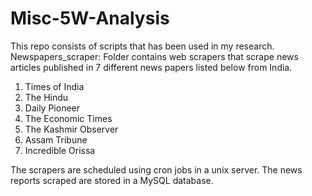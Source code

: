 # Misc-5W-Analysis
This repo consists of scripts that has been used in my research.
Newspapers_scraper:
  Folder contains web scrapers that scrape news articles published in 7 different news papers listed below from India.
  1. Times of India
  2. The Hindu
  3. Daily Pioneer
  4. The Economic Times
  5. The Kashmir Observer
  6. Assam Tribune
  7. Incredible Orissa

The scrapers are scheduled using cron jobs in a unix server. The news reports scraped are stored in a MySQL database.
